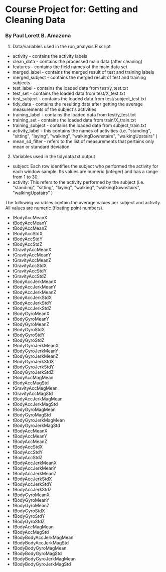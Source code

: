 # Course Project for: Getting and Cleaning Data
### By Paul Lorett B. Amazona

1. Data/variables used in the run_analysis.R script
  * activity - contains the activity labels
  * clean_data - contains the processed main data (after cleaning)
  * features - contains the field names of the main data set
  * merged_label - contains the merged result of test and training labels
  * merged_subject - contains the merged result of test and training subjects
  * test_label - contains the loaded data from test/y_test.txt
  * test_set - contains the loaded data from test/X_test.txt
  * test_subject - contains the loaded data from test/subject_test.txt
  * tidy_data - contains the resulting data after getting the average measurements of the subject's activities
  * training_label - contains the loaded data from test/y_test.txt
  * training_set - contains the loaded data from train/X_train.txt
  * training_subject - contains the loaded data from subject_train.txt
  * activity_label - this contains the names of activities (i.e. "standing", "sitting",  "laying",   "walking",  "walkingDownstairs", "walkingUpstairs"  )
  * mean_sd_filter - refers to the list of measurements that pertains only mean or standard deviation
  
2. Variables used in the tidydata.txt output
  * subject: Each row identifies the subject who performed the activity for each window sample. Its values are numeric (integer) and has a range from 1 to 30. 
  *	activity: This refers to the activity performed by the subject (i.e. "standing", "sitting",  "laying",   "walking",  "walkingDownstairs", "walkingUpstairs"  )
  
  The following variables contain the average values per subject and activity. All values are numeric (floating point numbers).
  *	tBodyAccMeanX
  *	tBodyAccMeanY
  *	tBodyAccMeanZ
  *	tBodyAccStdX
  *	tBodyAccStdY
  *	tBodyAccStdZ
  *	tGravityAccMeanX
  *	tGravityAccMeanY
  *	tGravityAccMeanZ
  *	tGravityAccStdX
  *	tGravityAccStdY
  *	tGravityAccStdZ
  *	tBodyAccJerkMeanX
  *	tBodyAccJerkMeanY
  *	tBodyAccJerkMeanZ
  *	tBodyAccJerkStdX
  *	tBodyAccJerkStdY
  *	tBodyAccJerkStdZ
  *	tBodyGyroMeanX
  *	tBodyGyroMeanY
  *	tBodyGyroMeanZ
  *	tBodyGyroStdX
  *	tBodyGyroStdY
  *	tBodyGyroStdZ
  *	tBodyGyroJerkMeanX
  *	tBodyGyroJerkMeanY
  *	tBodyGyroJerkMeanZ
  *	tBodyGyroJerkStdX
  *	tBodyGyroJerkStdY
  *	tBodyGyroJerkStdZ
  *	tBodyAccMagMean
  *	tBodyAccMagStd
  *	tGravityAccMagMean
  *	tGravityAccMagStd
  *	tBodyAccJerkMagMean
  *	tBodyAccJerkMagStd
  *	tBodyGyroMagMean
  *	tBodyGyroMagStd
  *	tBodyGyroJerkMagMean
  *	tBodyGyroJerkMagStd
  *	fBodyAccMeanX
  *	fBodyAccMeanY
  *	fBodyAccMeanZ
  *	fBodyAccStdX
  *	fBodyAccStdY
  *	fBodyAccStdZ
  *	fBodyAccJerkMeanX
  *	fBodyAccJerkMeanY
  *	fBodyAccJerkMeanZ
  *	fBodyAccJerkStdX
  *	fBodyAccJerkStdY
  *	fBodyAccJerkStdZ
  *	fBodyGyroMeanX
  *	fBodyGyroMeanY
  *	fBodyGyroMeanZ
  *	fBodyGyroStdX
  *	fBodyGyroStdY
  *	fBodyGyroStdZ
  *	fBodyAccMagMean
  *	fBodyAccMagStd
  *	fBodyBodyAccJerkMagMean
  *	fBodyBodyAccJerkMagStd
  *	fBodyBodyGyroMagMean
  *	fBodyBodyGyroMagStd
  *	fBodyBodyGyroJerkMagMean
  *	fBodyBodyGyroJerkMagStd
  

